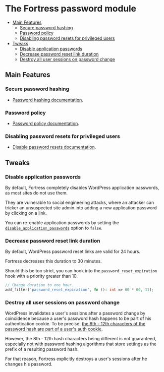# The Fortress password module

<!-- TOC -->
* [Main Features](#main-features)
    * [Secure password hashing](#secure-password-hashing)
    * [Password policy](#password-policy)
    * [Disabling password resets for privileged users](#disabling-password-resets-for-privileged-users)
* [Tweaks](#tweaks)
    * [Disable application passwords](#disable-application-passwords)
    * [Decrease password reset link duration](#decrease-password-reset-link-duration)
    * [Destroy all user sessions on password change](#destroy-all-user-sessions-on-password-change)
<!-- TOC -->

## Main Features

### Secure password hashing

- [Password hashing documentation](password-hashing.md).

### Password policy

- [Password policy documentation](password-policy.md).

### Disabling password resets for privileged users

- [Disable password resets documentation](disabling-password-resets-for-privileged-users.md).

## Tweaks

### Disable application passwords

By default, Fortress completely disables WordPress application passwords, as most sites do not use them.

They are vulnerable to social engineering attacks, where an attacker can tricker an unsuspected site admin into adding a new application password by clicking on a link.

You can re-enable application passwords by setting the [`disable_application_passwords`](../../configuration/02_configuration_reference.md#disable_application_passwords) option to `false`.

### Decrease password reset link duration

By default, WordPress password reset links are valid for 24 hours.

Fortress decreases this duration to 30 minutes.

Should this be too strict, you can hook into the `password_reset_expiration` hook with a priority greater than 10.

```php
// Change duration to one hour.
add_filter('password_reset_expiration', fn (): int => 60 * 60, 11);
```

### Destroy all user sessions on password change

WordPress invalidates a user's sessions after a password change by coincidence because a user's password hash happens to be part of his authentication cookie.
To be precise, [the 8th - 12th characters of the password hash are part of a user's auth cookie](https://github.com/WordPress/wordpress-develop/blob/6.1/src/wp-includes/pluggable.php#L862).

However, the 8th - 12th hash characters being different is not guaranteed, especially not with password hashing algorithms that store settings as the prefix of a resulting password hash.

For that reason, Fortress explicitly destroys a user's sessions after he changes his password.


